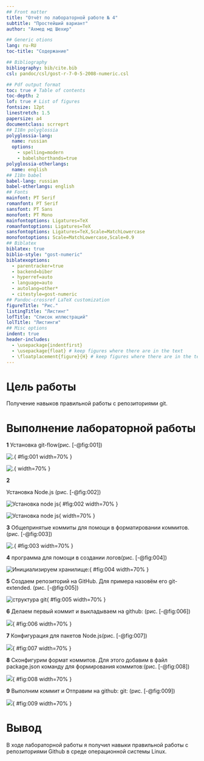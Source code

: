 ```yaml
---
## Front matter
title: "Отчёт по лабораторной работе № 4"
subtitle: "Простейший вариант"
author: "Ахмед мд Шехир"

## Generic otions
lang: ru-RU
toc-title: "Содержание"

## Bibliography
bibliography: bib/cite.bib
csl: pandoc/csl/gost-r-7-0-5-2008-numeric.csl

## Pdf output format
toc: true # Table of contents
toc-depth: 2
lof: true # List of figures
fontsize: 12pt
linestretch: 1.5
papersize: a4
documentclass: scrreprt
## I18n polyglossia
polyglossia-lang:
  name: russian
  options:
	- spelling=modern
	- babelshorthands=true
polyglossia-otherlangs:
  name: english
## I18n babel
babel-lang: russian
babel-otherlangs: english
## Fonts
mainfont: PT Serif
romanfont: PT Serif
sansfont: PT Sans
monofont: PT Mono
mainfontoptions: Ligatures=TeX
romanfontoptions: Ligatures=TeX
sansfontoptions: Ligatures=TeX,Scale=MatchLowercase
monofontoptions: Scale=MatchLowercase,Scale=0.9
## Biblatex
biblatex: true
biblio-style: "gost-numeric"
biblatexoptions:
  - parentracker=true
  - backend=biber
  - hyperref=auto
  - language=auto
  - autolang=other*
  - citestyle=gost-numeric
## Pandoc-crossref LaTeX customization
figureTitle: "Рис."
listingTitle: "Листинг"
lofTitle: "Список иллюстраций"
lolTitle: "Листинги"
## Misc options
indent: true
header-includes:
  - \usepackage{indentfirst}
  - \usepackage{float} # keep figures where there are in the text
  - \floatplacement{figure}{H} # keep figures where there are in the text
---
```


# Цель работы

Получение навыков правильной работы с репозиториями git.

# Выполнение лабораторной работы

 **1**
Установка git-flow(рис. [-@fig:001])

![.](image/1.png){  #fig:001 width=70%  }

![.](image/2.png){ width=70%  }


 **2**

Установка Node.js (рис. [-@fig:002])

![Установка node js](image/3.png){  #fig:002 width=70%  }

![Установка node js](image/4.png){   width=70%  }

 **3**
Общепринятые коммиты для помощи в форматировании коммитов.(рис. [-@fig:003])

![.](image/5.png){ #fig:003 width=70% }

 **4**
программа  для помощи в создании логов(рис. [-@fig:004])

![Инициализируем хранилище:](image/6.png){ #fig:004 width=70% }

 **5**
Создаем репозиторий на GitHub. Для примера назовём его git-extended. (рис. [-@fig:005])

![структура git](image/7.png){ #fig:005 width=70% }

 **6**
Делаем первый коммит и выкладываем на github: (рис. [-@fig:006])

![](image/8.png){ #fig:006 width=70% }

 **7**
Конфигурация для пакетов Node.js(рис. [-@fig:007])

![](image/9.png){ #fig:007 width=70% }

 **8**
Сконфигурим формат коммитов. Для этого добавим в файл package.json команду для формирования коммитов:(рис. [-@fig:008])

![](image/10.png){ #fig:008 width=70% }

 **9**
Выполним коммит и Отправим на github: git: (рис. [-@fig:009])

![](image/11.png){ #fig:009 width=70% }


# Вывод

 В ходе лабораторной работы я получил навыки правильной работы с репозиториями Github в среде операционной системы Linux.